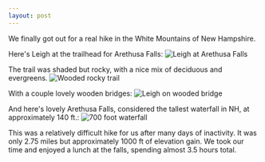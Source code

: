 ```yaml
---
layout: post
---
```

We finally got out for a real hike in the White Mountains of New Hampshire. 

Here's Leigh at the trailhead for Arethusa Falls: 
![Leigh at Arethusa Falls](https://lh3.googleusercontent.com/A76boqjVQTyYh315ylQop8QrPOLfMB7xTP8N02pSpRDlIOmi9HEp0ss0L7Yir2QTbQHZ41Dzj_PneECc2bxbcMGJ8CFwGUPuRz0mSeK-BQjKzpzMPl2verPHAGpiFixsoAcAz5JQJgGylZBcfMMD5rL3Iw3fqQePqAKRg5cIwG3NgYtAzszc5wihWgK1gAd1oTlBdtvu103HYFNwLkyESPqL-S6VGgK7taWcBW4xJYz6TZ96jqomwfdL6q3tOQeMdGZaQZaLJKsIxpC4nCt6f8hVSqSgyqzJgk8AcKQ9uzC84EI7vXPUMB6Pu24Txn5C-IVY29LMaEFCx0faAEi7lOTJS9slErZxJBKMOE8oICOFh85VMQf5Ti1lTq3PsAFW0HA3QN3bFrybdyWsE-Jp_5mkUSiAenONsgtH_da2IwjNS7PojE2fq7mJ5qitlVXS7LQFKDQOM52h8ChbOsV1dJg5iTRuDK6GMAydACQf46tDXgJeIL9kOyBqN2y4FZkoQc9TFUsPvLAC0elgt2WIbwGg5qoIaRImyyRk3T7-wtEFC44EcUeQVJwv-NBp2dxuGdx45gdlkH2hHCrDu6ernfbwqMfmgjSIOTsFhNO4vcj5_tJjrvNq1O7ELQCWmtJ1FfeuOPUZoMXtDYdFDhfAD047X-is823H96uOv5BQ90asAWKnjyFyR3LJVqaY7Dff93SXEPUb9tWb4eA-RhzVtkaK=w800-no-tmp.jpg)

The trail was shaded but rocky, with a nice mix of deciduous and evergreens.
![Wooded rocky trail](https://lh3.googleusercontent.com/LlhzYqj76zapOZmzZR2nxuwJGLYkb5O5aLVaQ_NvN6S2JZZldQLiCa1bA9n3Xtg0ylVNJU9AAdb0FUQmF_uQCB776f9wundS_DluaNAiqfKpq9sHCXfJ8WLvAadFerGUSsRRGOw5TVASyBRz6OFJ2PRCXdWnZ6iEQss26d9R4Wzk69zSyet3BKZN_8KDu6XTjUhzEEBCkp2cG88tjSiQZwxMdwKxYynSfO3AKPyXafaoHUJYb9QnGKnvjtC1oZuXCCCtogaOaYV95fODOZOxx1Iy4ihCo0Pi3YJdIE_l-slDMq3TY832rnAi9z0m28gWOEzPDY_r5ZkCB9LZbrURRxhS053BNGjT5DFoxrDC0hwk61pHtYmaC6EFuFo769KLUxgnJQvEWq9hkig3xB4Lljivf4WKD5v2eZ5kPSXsdDAmZZY2AcwtQ6Tv0cVorNwAso2Zbl18AOQxrfVnO_ab1pqXRkuaM0MtKZ3lPMfteQL9cvPUZMAl_UjDzMEWbcn0W6KZVuCOsn7kLHQrYL7c72Eo4XEfzqvosa812ZkdiT_Dv1C0hEUHGH0-x-J8c2bRPEgYnxvXIK-irZ25WMykEE6dnVfo0i6ja-l_6ymW8NkAtuCwzm-JSeA22BuJIW5k_82OFw2l5FsjL5JNOKI-MJe4CUXG7BpCCzB8WJnuZ0Xc1D5jOeURAr69Cm1i9G9GYAzzdAZVkZ6D_sXT8P5gz0A9=w800-no-tmp.jpg)

With a couple lovely wooden bridges:
![Leigh on wooded bridge](https://lh3.googleusercontent.com/7p0YE6riW5SI7OcXsn6r1J6vBxhswBOCoZ92nPzNOia4QxFfVC1zei7UmlngNuo97H9Yz5yrU8lvw5BgB-67QZAhSz2uecrLJwFHhfnfLZOhvVzSMO0zH3ihoZDpfRZcHnIGf3ZuPFBy6NOMh7pyLUQjmowskQR98k37r_ni7wse5EyhzCRVx6cH3m3Cwqp4IPKgvCa2waaio327q64n5bub0svvQV8SXCdqqb6d7KZRrImcuYMNqfenQawu1tQ8PYZTpME8V5KDF4ZUR-y0hTGN_sAM_6Ijaiut6Js64tW5lBDz9aooLPl74mrtfMXbnnbDW8LQkXok9_dSTDneINh9svpo6eZR0yuUaQUwiHBBIvpOxLuYfGsRZDBvslwoiwX_9pRK84SzCfkRYTzcWgkX-74LjlLLSiS_LfYYIsXGGzyzUxdrHw4k-SQIJOFAUAV9lc2NeaEg6I_XLAzIn8plE0MSKAz12XU169q-FAE0s50RGEnNOulGrTldNO-Bu0Q34pVbC86YIHlau5dNQeOY-5H1QZP265Zx4aX1BT5SCd_Gltrjd0E4bIzFSEQ7sc_BIq6QkA6C34aP-cZJcWHI6jQjXE7z3U5cYfjUQ5DCUj7j3TozOvfRxQ17Ba7NDgtgEYpyrihiy3jroLGgsn-o-RPC_zozJr3I3R9U1SY_4TjTXneqY3rus_PAmhaRaTDD_5Ha-ICPzHIvs4rVKh0T=w800-no-tmp.jpg)

And here's lovely Arethusa Falls, considered the tallest waterfall in NH, at approximately 140 ft.:
![700 foot waterfall](https://lh3.googleusercontent.com/CG9FsqSDQtEfy9vjbajJfMSyOa2Pm-7sTWcvdUIx6BlLQJKycAMOO5Km5RtKste7tLzOBia3E16vLruJyakTn0mybxwM4vS1NUc9_On36Iq_v98hrq-t4WjIPS6sQ5_25mRe3WgjdT1ZokLA5H5p_JT8DBMgLUKwUGzwJeCXn6gpMrt0yN58YqFoOh9OQ5WoBWyES7J02yKLQ5pIUDCJWPhMkbDo_sRTLJjLYlkNcoJuOtIsM0GJV4Fer2vNRZMUNNsykXbl-P0j2-xD7-uVILGCXz3-NvsVjwoP4JthCoN5XuPYnY7el-dCzpu_Q-oQQqlyxfJ8Jocnxcq9mQaZ6q6Idw68e0MIdire9Gc4sHpKYFVXYsm-RVSOAOXyVCs_JQoxcW3BNuW-SpSGXNbBlIT5r3AR7Rt-fsBItCXYsd4mHWOMDv_TgbuQQ_wJ0DZ5lGiFo84lsNqfujRV0g1ECQvQgiTwh8fijfc1ODC2HvaNTNZcRdEJH7rEdJGJt96DzTmsiZImleuMr9f7LctRzKDRZVERP-6V-spIeIjlB72A6tzCwmK9QZHfC1oVPnyu2Nb8F2LdZ3KbTZGQLT3iz_lIfMYIcLhxj1ujl_83mAsh8Mjzw28omO5bKU7F4-N9HBUkX6lEFtJN4nzyK85TGR1ADQX2dqa0K2njhXmqGBOMbboFp4A2IRxPzCy_D_zo_bZWIpkJ-dZKIOMo4d8zOYLS=w800-no-tmp.jpg)

This was a relatively difficult hike for us after many days of inactivity. It was only 2.75 miles but approximately 1000 ft of elevation gain. We took our time and enjoyed a lunch at the falls, spending almost 3.5 hours total.

